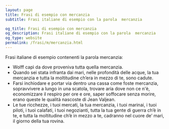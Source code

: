 ```yaml
---
layout: page
title: Frasi di esempio con mercanzia 
subtitle: Frasi italiane di esempio con la parola  mercanzia

og_title: Frasi di esempio con mercanzia 
og_description: Frasi italiane di esempio con la parola  mercanzia
og_type: website
permalink: /frasi/m/mercanzia.html
---
```


Frasi italiane di esempio contenenti la parola mercanzia:


- Wolff capì da dove proveniva tutta quella mercanzia.
- Quando sei stata infranta dai mari, nelle profondità delle acque, la tua mercanzia e tutta la moltitudine ch’era in mezzo di te, sono cadute.
- Farsi inchiodare e portar via dentro una cassa come foste mercanzia, sopravvivere a lungo in una scatola, trovare aria dove non ce n'è, economizzare il respiro per ore e ore, saper soffocare senza morire, erano queste le qualità nascoste di Jean Valjean.
- Le tue ricchezze, i tuoi mercati, la tua mercanzia, i tuoi marinai, i tuoi piloti, i tuoi calafati, i tuoi negozianti, tutta la tua gente di guerra ch’è in te, e tutta la moltitudine ch’è in mezzo a te, cadranno nel cuore de’ mari, il giorno della tua rovina.
